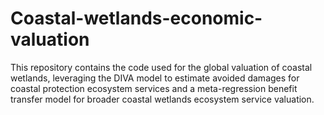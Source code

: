 # Coastal-wetlands-economic-valuation
This repository contains the code used for the global valuation of coastal wetlands, leveraging the DIVA model to estimate avoided damages for coastal protection ecosystem services and a meta-regression benefit transfer model for broader coastal wetlands ecosystem service valuation.
